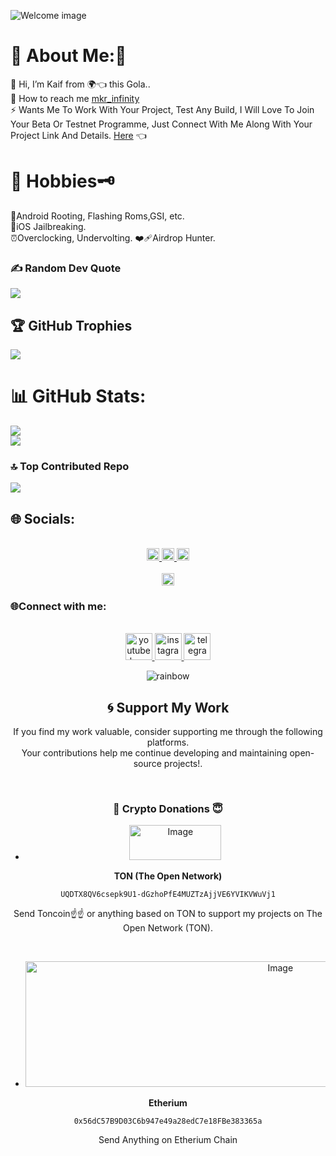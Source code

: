
![Welcome image](https://github.com/user-attachments/assets/2139188b-cc0e-4ba4-bb65-15b9e7d4a310)

# 💫 About Me:🥲
🔭  Hi, I’m Kaif from 🌍👈 this Gola..<br>🤝 How to reach me  [mkr_infinity](https://www.instagram.com/mkr_infinity)
 <br>⚡ Wants Me To Work With Your Project, Test Any Build, I Will Love To Join Your Beta Or Testnet Programme, Just Connect With Me Along With Your Project Link And Details.
 [Here](https://github.com/mkr-infinity/mkr-infinity/blob/main/README.md#connect-with-me)
 👈




# 🎣 Hobbies🗝️
📱Android Rooting, Flashing Roms,GSI, etc. <br> 
🍎iOS Jailbreaking.   <br> 
⏰Overclocking, Undervolting.
❤️‍🩹Airdrop Hunter.


### ✍️ Random Dev Quote
![](https://quotes-github-readme.vercel.app/api?type=horizontal&theme=gruvbox)

## 🏆 GitHub Trophies
![](https://github-profile-trophy.vercel.app/?username=mkr-infinity&theme=nord&no-frame=false&no-bg=false&margin-w=4)

# 📊 GitHub Stats:
![](https://github-readme-stats.vercel.app/api?username=mkr-infinity&theme=dark&hide_border=false&include_all_commits=false&count_private=false)<br/>
![](https://github-readme-streak-stats.herokuapp.com/?user=mkr-infinity&theme=dark&hide_border=false)<br/>

### 🔝 Top Contributed Repo
![](https://github-contributor-stats.vercel.app/api?username=mkr-infinity&limit=5&theme=gruvbox&combine_all_yearly_contributions=true)



## 🌐 Socials:
<br clear="both">

<div align="center">
  <a href="https://www.youtube.com/@mkr_edittz" target="_blank">
    <img src="https://img.shields.io/static/v1?message=YouTube&logo=youtube&label=mkr_edittz&color=F00&logoColor=F00&labelColor=299745&style=plastic" height="20" alt="youtube logo"  />
  </a>
  <a href="https://www.instagram.com/mkr_edittz" target="_blank">
    <img src="https://img.shields.io/static/v1?message=Instagram&logo=instagram&label=mkr_edittz&color=E4405F&logoColor=fa05e4&labelColor=653c62&style=plastic" height="20" alt="instagram logo"  />
  </a>
  <a href="https://www.facebook.com/mkr_edittz" target="_blank">
    <img src="https://img.shields.io/static/v1?message=Facebook&logo=facebook&label=mkr_edittz&color=1877F2&logoColor=1fd1d6&labelColor=2c8822&style=plastic" height="20" alt="facebook logo"  />
  </a>
 <br clear="both">

<br clear="both">

<div align="center">
  <a href="https://www.instagram.com/labze_kaifiyat" target="_blank">
    <img src="https://img.shields.io/static/v1?message=Instagram&logo=instagram&label=labze_kaifiyat&color=E4405F&logoColor=fa05e4&labelColor=653c62&style=plastic" height="20" alt="instagram logo"  />
  </a>
</div>


###



<h3 align="left">🌐Connect with me:</h3>


<br clear="both">

<div align="center">
  <a href="https://www.youtube.com/@mkrinfinity" target="_blank">
    <img src="https://img.shields.io/static/v1?message=YouTube&logo=youtube&label=labze_kaifiyat&color=FF0000&logoColor=red&labelColor=&style=plastic" height="43" alt="youtube logo"  />
  </a>
  <a href="https://www.instagram.com/mkr_infinity" target="_blank">
    <img src="https://img.shields.io/static/v1?message=Instagram&logo=instagram&label=mkr_infinity&color=E4405F&logoColor=cyan&labelColor=&style=plastic" height="43" alt="instagram logo"  />
  </a>
  <a href="https://t.me/mkr_infinity" target="_blank">
    <img src="https://img.shields.io/static/v1?message=Telegram&logo=telegram&label=mkr_infinity&color=2CA5E0&logoColor=&labelColor=&style=plastic" height="43" alt="telegram logo"  />
  </a>






<br>






![rainbow](https://github.com/NiREvil/vless/assets/126243832/1aca7f5d-6495-44b7-aced-072bae52f256)


## 🌀 Support My Work

If you find my work valuable, consider supporting me through the following platforms.  <br>
Your contributions help me continue developing and maintaining open-source projects!.

<br>

### 🌟 Crypto Donations 😇


-  <img width="147" height="56" alt="Image" src="https://github.com/user-attachments/assets/4240bc46-a3ac-4ce2-9b69-432e8dfa0067" />
 **TON (The Open Network)**
  
  ```
  UQDTX8QV6csepk9U1-dGzhoPfE4MUZTzAjjVE6YVIKVWuVj1
  ```

  Send Toncoin☝️☝️ or anything based on TON to support my projects on The Open Network (TON).

<br>



- <img width="800" height="201" alt="Image" src="https://github.com/user-attachments/assets/f3c84e84-9011-4470-97d6-f4b395e5c3a1" />
 **Etherium**
  
  ```
  0x56dC57B9D03C6b947e49a28edC7e18FBe383365a
  ```

Send Anything on Etherium Chain


  

